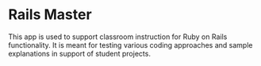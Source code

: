 # Rails Master

This app is used to support classroom instruction for Ruby on Rails functionality.  It is meant for testing various coding approaches and sample explanations in support of student projects.
